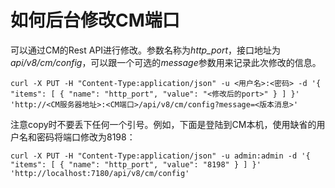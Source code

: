 # 如何后台修改CM端口

可以通过CM的Rest API进行修改。参数名称为*http_port*，接口地址为*api/v8/cm/config*，可以跟一个可选的*message*参数用来记录此次修改的信息。

```
curl -X PUT -H "Content-Type:application/json" -u <用户名>:<密码> -d '{ "items": [ { "name": "http_port", "value": "<修改后的port>" } ] }' 'http://<CM服务器地址>:<CM端口>/api/v8/cm/config?message=<版本消息>'
```

注意copy时不要丢下任何一个引号。例如，下面是登陆到CM本机，使用缺省的用户名和密码将端口修改为8198：

```
curl -X PUT -H "Content-Type:application/json" -u admin:admin -d '{ "items": [ { "name": "http_port", "value": "8198" } ] }' 'http://localhost:7180/api/v8/cm/config'
```